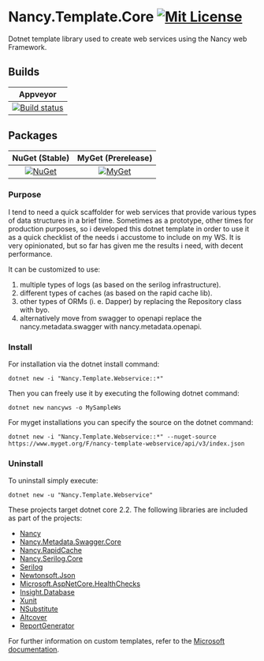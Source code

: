 # Nancy.Template.Core [![Mit License][mit-img]][mit]

Dotnet template library used to create web services using the Nancy web Framework.

## Builds

| Appveyor  |
| :---:     |
| [![Build status][build-img]][build] |

## Packages

| NuGet (Stable) | MyGet (Prerelease) |
| :---: | :---: |
| [![NuGet][nuget-img]][nuget] | [![MyGet][myget-img]][myget] |

### Purpose

I tend to need a quick scaffolder for web services that provide various types of data structures in a brief time. Sometimes as a prototype, other times for production purposes, so i developed this dotnet template in order to use it as a quick checklist of the needs i accustome to include on my WS. It is very opinionated, but so far has given me the results i need, with decent performance.

It can be customized to use:

1. multiple types of logs (as based on the serilog infrastructure).
1. different types of caches (as based on the rapid cache lib).
1. other types of ORMs (i. e. Dapper) by replacing the Repository class with byo.
1. alternatively move from swagger to openapi replace the nancy.metadata.swagger with nancy.metadata.openapi.

### Install

For installation via the dotnet install command:

`dotnet new -i "Nancy.Template.Webservice::*"`

Then you can freely use it by executing the following dotnet command:

`dotnet new nancyws -o MySampleWs`

For myget installations you can specify the source on the dotnet command:

`dotnet new -i "Nancy.Template.Webservice::*" --nuget-source https://www.myget.org/F/nancy-template-webservice/api/v3/index.json`

### Uninstall

To uninstall simply execute:

`dotnet new -u "Nancy.Template.Webservice"`

These projects target dotnet core 2.2. The following libraries are included as part of the projects:

* [Nancy](https://github.com/NancyFx/Nancy)
* [Nancy.Metadata.Swagger.Core](https://github.com/Jaxelr/Nancy.Metadata.Swagger.Core)
* [Nancy.RapidCache](https://github.com/Jaxelr/Nancy.RapidCache)
* [Nancy.Serilog.Core](https://github.com/Zaid-Ajaj/Nancy.Serilog)
* [Serilog](https://github.com/serilog/serilog)
* [Newtonsoft.Json](https://github.com/JamesNK/Newtonsoft.Json)
* [Microsoft.AspNetCore.HealthChecks](https://github.com/dotnet-architecture/HealthChecks)
* [Insight.Database](https://github.com/jonwagner/Insight.Database)
* [Xunit](https://github.com/xunit/xunit)
* [NSubstitute](https://github.com/nsubstitute/NSubstitute)
* [Altcover](https://github.com/SteveGilham/altcover)
* [ReportGenerator](https://github.com/danielpalme/ReportGenerator)

For further information on custom templates, refer to the [Microsoft documentation][docs].


[mit-img]: http://img.shields.io/badge/License-MIT-blue.svg
[mit]: https://github.com/Jaxelr/VueSimpleTemplate/blob/master/LICENSE
[build-img]: https://ci.appveyor.com/api/projects/status/5jqqkr53l24b6ccj/branch/master?svg=true
[build]: https://ci.appveyor.com/project/Jaxelr/nancy-template-aspnetcore/branch/master
[nuget-img]: https://img.shields.io/nuget/v/Nancy.Template.Webservice.svg
[nuget]: https://www.nuget.org/packages/Nancy.Template.Webservice/
[myget-img]: https://img.shields.io/myget/nancy-template-webservice/v/Nancy.Template.Webservice.svg
[myget]: https://www.myget.org/feed/nancy-template-webservice/package/nuget/Nancy.Template.Webservice
[docs]: https://docs.microsoft.com/en-us/dotnet/core/tools/custom-templates
